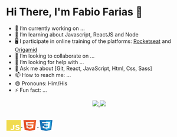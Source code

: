 # Hi There, I'm Fabio Farias 👋

- 🔭 I’m currently working on ...
- 🌱 I’m learning about Javascript, ReactJS and Node
- 🖥️ I participate in online training of the platforms: [Rocketseat](https://www.rocketseat.com.br) and [Origamid](https://www.origamid.com/)
- 👯 I’m looking to collaborate on ...
- 🤔 I’m looking for help with ...
- 💬 Ask me about [Git, React, JavaScript, Html, Css, Sass]
- 📫 How to reach me: ...
- 😄 Pronouns: Him/His
- ⚡ Fun fact: ...

<div align="center">
  <a href="https://github.com/fabiofariasw">
  <img height="180em" src="https://github-readme-stats.vercel.app/api?username=fabiofariasw&show_icons=true&theme=tokyonight&include_all_commits=true&count_private=true"/>
  <img height="180em" src="https://github-readme-stats.vercel.app/api/top-langs/?username=fabiofariasw&layout=compact&langs_count=7&theme=tokyonight"/>
</div>
<br/>
  
<div style="display: inline_block"><br>
  <img align="center" alt="Fabio-Js" height="30" width="40" src="https://raw.githubusercontent.com/devicons/devicon/master/icons/javascript/javascript-plain.svg">
  <img align="center" alt="Fabio-HTML" height="30" width="40" src="https://raw.githubusercontent.com/devicons/devicon/master/icons/html5/html5-original.svg">
  <img align="center" alt="Fabio-CSS" height="30" width="40" src="https://raw.githubusercontent.com/devicons/devicon/master/icons/css3/css3-original.svg">
</div>
